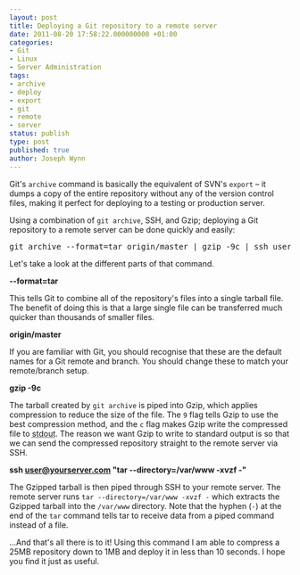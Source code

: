 ```yaml
---
layout: post
title: Deploying a Git repository to a remote server
date: 2011-08-20 17:58:22.000000000 +01:00
categories:
- Git
- Linux
- Server Administration
tags:
- archive
- deploy
- export
- git
- remote
- server
status: publish
type: post
published: true
author: Joseph Wynn
---
```


Git's `archive` command is basically the equivalent of SVN's `export` – it dumps a copy of the entire repository without any of the version control files, making it perfect for deploying to a testing or production server.<!--more-->

Using a combination of `git archive`, SSH, and Gzip; deploying a Git repository to a remote server can be done quickly and easily:

<pre>git archive --format=tar origin/master | gzip -9c | ssh user@yourserver.com "tar --directory=/var/www -xvzf -"</pre>

Let's take a look at the different parts of that command.

**--format=tar**

This tells Git to combine all of the repository's files into a single tarball file. The benefit of doing this is that a large single file can be transferred much quicker than thousands of smaller files.

**origin/master**

If you are familiar with Git, you should recognise that these are the default names for a Git remote and branch. You should change these to match your remote/branch setup.

**gzip -9c**

The tarball created by `git archive` is piped into Gzip, which applies compression to reduce the size of the file. The `9` flag tells Gzip to use the best compression method, and the `c` flag makes Gzip write the compressed file to <abbr title="Standard Output">stdout</abbr>. The reason we want Gzip to write to standard output is so that we can send the compressed repository straight to the remote server via SSH.

**ssh user@yourserver.com "tar --directory=/var/www -xvzf -"**

The Gzipped tarball is then piped through SSH to your remote server. The remote server runs `tar --directory=/var/www -xvzf -` which extracts the Gzipped tarball into the `/var/www` directory. Note that the hyphen (`-`) at the end of the `tar` command tells tar to receive data from a piped command instead of a file.

...And that's all there is to it! Using this command I am able to compress a 25MB repository down to 1MB and deploy it in less than 10 seconds. I hope you find it just as useful.
